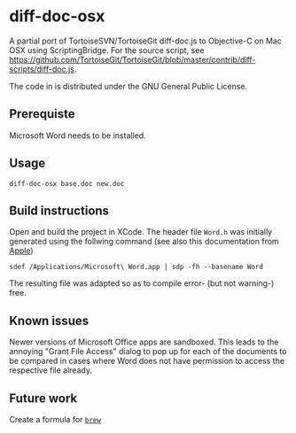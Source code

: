 # diff-doc-osx

A partial port of TortoiseSVN/TortoiseGit diff-doc.js to Objective-C on Mac OSX using ScriptingBridge.
For the source script, see https://github.com/TortoiseGit/TortoiseGit/blob/master/contrib/diff-scripts/diff-doc.js.

The code in is distributed under the GNU General Public License. 

## Prerequiste

Microsoft Word needs to be installed.

## Usage 

`diff-doc-osx base.doc new.doc`

## Build instructions

Open and build the project in XCode. The header file `Word.h` was initially generated
using the follwing command (see also this documentation from [Apple](https://developer.apple.com/library/content/documentation/Cocoa/Conceptual/ScriptingBridgeConcepts/UsingScriptingBridge/UsingScriptingBridge.html))

`sdef /Applications/Microsoft\ Word.app | sdp -fh --basename Word`

The resulting file was adapted so as to compile error- (but not warning-) free.

## Known issues

Newer versions of Microsoft Office apps are sandboxed. This leads to the annoying
"Grant File Access" dialog to pop up for each of the documents to be compared in cases
where Word does not have permission to access the respective file already.

## Future work

Create a formula for [`brew`](https://github.com/Homebrew)